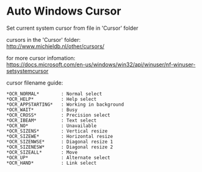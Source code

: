 # Auto Windows Cursor
Set current system cursor from file in 'Cursor' folder

cursors in the 'Cursor' folder:<br>
http://www.michieldb.nl/other/cursors/


for more cursor infomation:<br>
https://docs.microsoft.com/en-us/windows/win32/api/winuser/nf-winuser-setsystemcursor

cursor filename guide:

    *OCR_NORMAL*        : Normal select
    *OCR_HELP*          : Help select
    *OCR_APPSTARTING*   : Working in background
    *OCR_WAIT*          : Busy
    *OCR_CROSS*         : Precision select
    *OCR_IBEAM*         : Text select
    *OCR_NO*            : Unavailable
    *OCR_SIZENS*        : Vertical resize
    *OCR_SIZEWE*        : Horizontal resize
    *OCR_SIZENWSE*      : Diagonal resize 1
    *OCR_SIZENESW*      : Diagonal resize 2
    *OCR_SIZEALL*       : Move
    *OCR_UP*            : Alternate select
    *OCR_HAND*          : Link select
